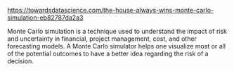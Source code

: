 https://towardsdatascience.com/the-house-always-wins-monte-carlo-simulation-eb82787da2a3

Monte Carlo simulation is a technique used to understand the impact of risk 
and uncertainty in financial, project management, cost, and other forecasting models.
 A Monte Carlo simulator helps one visualize most or all of the potential outcomes 
 to have a better idea regarding the risk of a decision.
